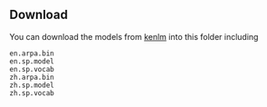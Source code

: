 ## Download
You can download the models from [kenlm](https://huggingface.co/edugp/kenlm/tree/main/wikipedia) into this folder including
```{commandline}
en.arpa.bin
en.sp.model
en.sp.vocab
zh.arpa.bin
zh.sp.model
zh.sp.vocab
```

